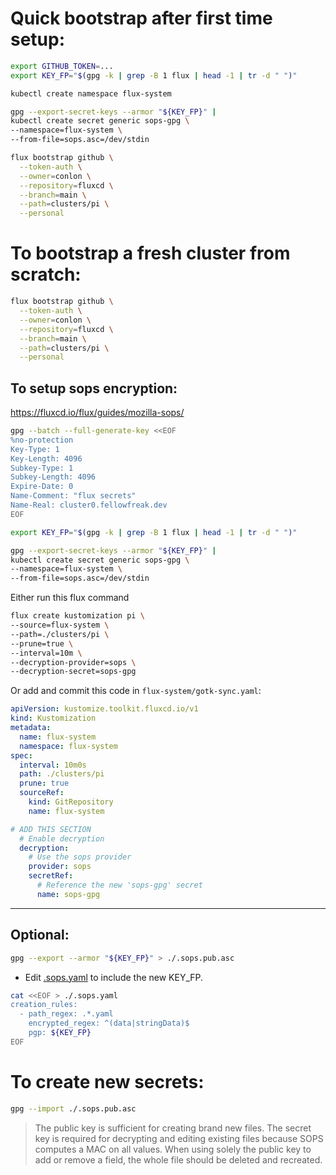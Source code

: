 # Quick bootstrap after first time setup:
``` bash
export GITHUB_TOKEN=...
export KEY_FP="$(gpg -k | grep -B 1 flux | head -1 | tr -d " ")"

kubectl create namespace flux-system

gpg --export-secret-keys --armor "${KEY_FP}" |
kubectl create secret generic sops-gpg \
--namespace=flux-system \
--from-file=sops.asc=/dev/stdin

flux bootstrap github \
  --token-auth \
  --owner=conlon \
  --repository=fluxcd \
  --branch=main \
  --path=clusters/pi \
  --personal
```

# To bootstrap a fresh cluster from scratch:
``` bash
flux bootstrap github \
  --token-auth \
  --owner=conlon \
  --repository=fluxcd \
  --branch=main \
  --path=clusters/pi \
  --personal
```

## To setup sops encryption:
https://fluxcd.io/flux/guides/mozilla-sops/
``` bash
gpg --batch --full-generate-key <<EOF
%no-protection
Key-Type: 1
Key-Length: 4096
Subkey-Type: 1
Subkey-Length: 4096
Expire-Date: 0
Name-Comment: "flux secrets"
Name-Real: cluster0.fellowfreak.dev
EOF
```

``` bash
export KEY_FP="$(gpg -k | grep -B 1 flux | head -1 | tr -d " ")"

gpg --export-secret-keys --armor "${KEY_FP}" |
kubectl create secret generic sops-gpg \
--namespace=flux-system \
--from-file=sops.asc=/dev/stdin
```

Either run this flux command
``` bash
flux create kustomization pi \
--source=flux-system \
--path=./clusters/pi \
--prune=true \
--interval=10m \
--decryption-provider=sops \
--decryption-secret=sops-gpg
```

Or add and commit this code in `flux-system/gotk-sync.yaml`:
``` yaml
apiVersion: kustomize.toolkit.fluxcd.io/v1
kind: Kustomization
metadata:
  name: flux-system
  namespace: flux-system
spec:
  interval: 10m0s
  path: ./clusters/pi
  prune: true
  sourceRef:
    kind: GitRepository
    name: flux-system

# ADD THIS SECTION
  # Enable decryption
  decryption:
    # Use the sops provider
    provider: sops
    secretRef:
      # Reference the new 'sops-gpg' secret
      name: sops-gpg
```


---
## Optional:

``` bash
gpg --export --armor "${KEY_FP}" > ./.sops.pub.asc
```

- Edit [.sops.yaml](.sops.yaml) to include the new KEY_FP.
``` bash
cat <<EOF > ./.sops.yaml
creation_rules:
  - path_regex: .*.yaml
    encrypted_regex: ^(data|stringData)$
    pgp: ${KEY_FP}
EOF
```


# To create new secrets:
``` bash
gpg --import ./.sops.pub.asc
```
> The public key is sufficient for creating brand new files. The secret key is required for decrypting and editing existing files because SOPS computes a MAC on all values. When using solely the public key to add or remove a field, the whole file should be deleted and recreated.